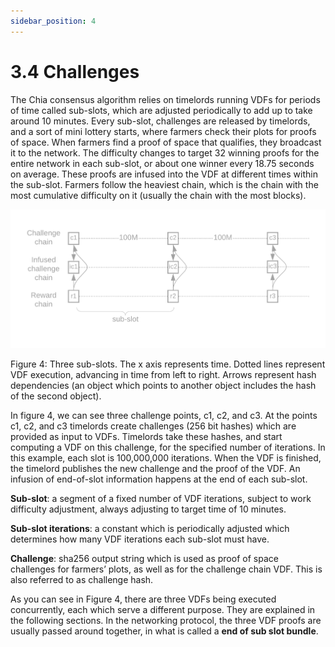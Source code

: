 ```yaml
---
sidebar_position: 4
---
```


# 3.4 Challenges

The Chia consensus algorithm relies on timelords running VDFs for periods of time called sub-slots, which are adjusted periodically to add up to take around 10 minutes. 
Every sub-slot, challenges are released by timelords, and a sort of mini lottery starts, where farmers check their plots for proofs of space.
When farmers find a proof of space that qualifies, they broadcast it to the network.
The difficulty changes to target 32 winning proofs for the entire network in each sub-slot, or about one winner every 18.75 seconds on average.
These proofs are infused into the VDF at different times within the sub-slot. Farmers follow the heaviest chain, which is the chain with the most cumulative difficulty on it (usually the chain with the most blocks). 

<img src="/img/challenges.png" alt="drawing"/>

Figure 4: Three sub-slots. The x axis represents time. Dotted lines represent VDF execution, advancing in time from left to right. Arrows represent hash dependencies (an object which points to another object includes the hash of the second object). 

In figure 4, we can see three challenge points, c1, c2, and c3. At the points c1, c2, and c3 timelords create challenges (256 bit hashes) which are provided as input to VDFs. Timelords take these hashes, and start computing a VDF on this challenge, for the specified number of iterations. In this example, each slot is 100,000,000 iterations. When the VDF is finished, the timelord publishes the new challenge and the proof of the VDF. An infusion of end-of-slot information happens at the end of each sub-slot.

**Sub-slot**: a segment of a fixed number of VDF iterations, subject to work difficulty adjustment, always adjusting to target time of 10 minutes.

**Sub-slot iterations**: a constant which is periodically adjusted which determines how many VDF iterations each sub-slot must have.

**Challenge**: sha256 output string which is used as proof of space challenges for farmers’ plots, as well as for the challenge chain VDF. This is also referred to as challenge hash.

As you can see in Figure 4, there are three VDFs being executed concurrently, each which serve a different purpose. 
They are explained in the following sections.
In the networking protocol, the three VDF proofs are usually passed around together, in what is called a **end of sub slot bundle**.
